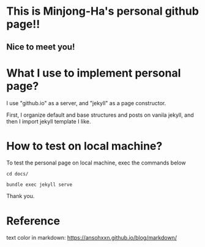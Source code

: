 This is Minjong-Ha's personal github page!!
===========================================

Nice to meet you!
----------------

# What I use to implement personal page?

I use "github.io" as a server, and "jekyll" as a page constructor.

First, I organize default and base structures and posts on vanila jekyll, and then I import jekyll template I like.


# How to test on local machine?

To test the personal page on local machine, exec the commands below

	cd docs/

	bundle exec jekyll serve

Thank you.


# Reference

text color in markdown: https://ansohxxn.github.io/blog/markdown/



